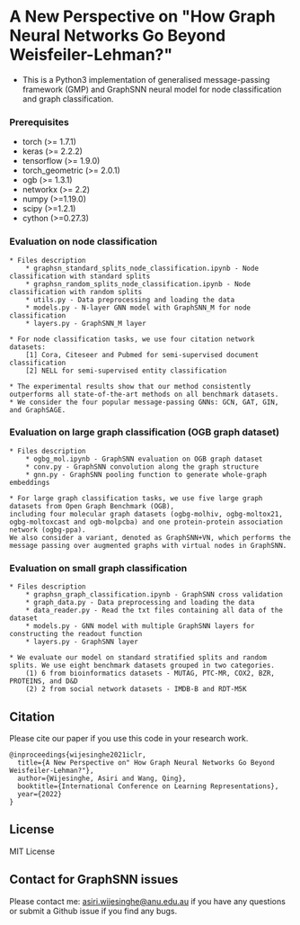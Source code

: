 # A New Perspective on "How Graph Neural Networks Go Beyond Weisfeiler-Lehman?"

* This is a Python3 implementation of generalised message-passing framework (GMP) and GraphSNN neural model for node classification and graph classification.

### Prerequisites

* torch (>= 1.7.1)
* keras (>= 2.2.2)
* tensorflow (>= 1.9.0)
* torch_geometric (>= 2.0.1)
* ogb (>= 1.3.1)
* networkx (>= 2.2)
* numpy (>=1.19.0)
* scipy (>=1.2.1)
* cython (>=0.27.3)

### Evaluation on node classification

	* Files description
		* graphsn_standard_splits_node_classification.ipynb - Node classification with standard splits
		* graphsn_random_splits_node_classification.ipynb - Node classification with random splits
		* utils.py - Data preprocessing and loading the data
		* models.py - N-layer GNN model with GraphSNN_M for node classification
		* layers.py - GraphSNN_M layer

	* For node classification tasks, we use four citation network datasets:
		[1] Cora, Citeseer and Pubmed for semi-supervised document classification
		[2] NELL for semi-supervised entity classification

	* The experimental results show that our method consistently outperforms all state-of-the-art methods on all benchmark datasets.
	* We consider the four popular message-passing GNNs: GCN, GAT, GIN, and GraphSAGE.
    
### Evaluation on large graph classification (OGB graph dataset)

	* Files description
		* ogbg_mol.ipynb - GraphSNN evaluation on OGB graph dataset
		* conv.py - GraphSNN convolution along the graph structure
		* gnn.py - GraphSNN pooling function to generate whole-graph embeddings
        
	* For large graph classification tasks, we use five large graph datasets from Open Graph Benchmark (OGB), 
	including four molecular graph datasets (ogbg-molhiv, ogbg-moltox21, ogbg-moltoxcast and ogb-molpcba) and one protein-protein association network (ogbg-ppa). 
	We also consider a variant, denoted as GraphSNN+VN, which performs the message passing over augmented graphs with virtual nodes in GraphSNN.

### Evaluation on small graph classification
    
	* Files description
		* graphsn_graph_classification.ipynb - GraphSNN cross validation
		* graph_data.py - Data preprocessing and loading the data
		* data_reader.py - Read the txt files containing all data of the dataset
		* models.py - GNN model with multiple GraphSNN layers for constructing the readout function
		* layers.py - GraphSNN layer
        
	* We evaluate our model on standard stratified splits and random splits. We use eight benchmark datasets grouped in two categories.
		(1) 6 from bioinformatics datasets - MUTAG, PTC-MR, COX2, BZR, PROTEINS, and D&D
		(2) 2 from social network datasets - IMDB-B and RDT-M5K
	
## Citation

Please cite our paper if you use this code in your research work.

```
@inproceedings{wijesinghe2021iclr,
  title={A New Perspective on" How Graph Neural Networks Go Beyond Weisfeiler-Lehman?"},
  author={Wijesinghe, Asiri and Wang, Qing},
  booktitle={International Conference on Learning Representations},
  year={2022}
}
```

## License

MIT License

## Contact for GraphSNN issues
Please contact me: asiri.wijesinghe@anu.edu.au if you have any questions or submit a Github issue if you find any bugs.
